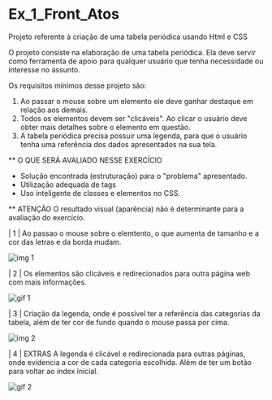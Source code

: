 # Ex_1_Front_Atos
Projeto referente à criação de uma tabela periódica usando Html e CSS

O projeto consiste na elaboração de uma tabela periódica. Ela deve servir como ferramenta de apoio para qualquer 
usuário que tenha necessidade ou interesse no assunto.

Os requisitos mínimos desse projeto são:
1) Ao passar o mouse sobre um elemento ele deve ganhar destaque em relação aos demais.
2) Todos os elementos devem ser "clicáveis". Ao clicar o usuário deve obter mais detalhes sobre o elemento em questão.
3) A tabela periódica precisa possuir uma legenda, para que o usuário tenha uma referência dos dados apresentados na sua tela.

** O QUE SERÁ AVALIADO NESSE EXERCÍCIO
* Solução encontrada (estruturação) para o "problema" apresentado.
* Utilização adequada de tags
* Uso inteligente de classes e elementos no CSS.

** ATENÇÃO
O resultado visual (aparência) não é determinante para a avaliação do exercício. 

| 1 | Ao passao o mouse sobre o elemtento, o que aumenta de tamanho e a cor das letras e da borda mudam.

![img 1](https://github.com/LarissaLT/Ex_1_Front_Atos/assets/110637974/77cc43af-1474-44ad-830f-5fcd2b9412f7)

| 2 | Os elementos são clicáveis e redirecionados para outra página web com mais informações.


![gif 1](https://github.com/LarissaLT/Ex_1_Front_Atos/assets/110637974/9f4daa94-2158-4cb1-8f4e-67142221dc3d)

| 3 | Criação da legenda, onde é possível ter a referência das categorias da tabela, além de ter cor de fundo quando o mouse passa por cima.

![img 2](https://github.com/LarissaLT/Ex_1_Front_Atos/assets/110637974/0b2c1286-cbd5-4d1c-8292-3601c6bd7266)

| 4 | EXTRAS
A legenda é clicável e redirecionada para outras páginas, onde evidencia a cor de cada categoria escolhida. Além de ter um botão para voltar ao index inicial.


![gif 2](https://github.com/LarissaLT/Ex_1_Front_Atos/assets/110637974/322410af-da50-4409-b52c-dc4b6d70df03)
